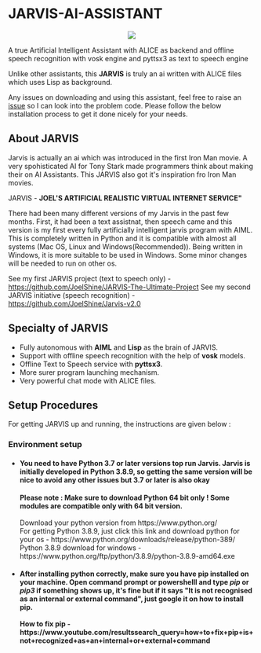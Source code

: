 <p align='center'>
<h1>JARVIS-AI-ASSISTANT</h1>
</p>

<p align='center'>
  <img src = "https://github.com/JoelShine/JARVIS-AI-ASSISTANT/blob/main/jarvis-assets/J.A.R.V.I.S.png">
  </p>

A true Artificial Intelligent Assistant with ALICE as backend and offline speech recognition with vosk engine and pyttsx3 as text to speech engine

Unlike other assistants, this **JARVIS** is truly an ai written with ALICE files which uses Lisp as background.

Any issues on downloading and using this assistant, feel free to raise an [issue](https://github.com/JoelShine/JARVIS-AI-ASSISTANT/issues) so I can look into the problem code. Please follow the below installation process to get it done nicely for your needs.

## About JARVIS

Jarvis is actually an ai which was introduced in the first Iron Man movie. A very spohisticated AI for Tony Stark made programmers think about making their on AI Assistants. This JARVIS also got it's inspiration fro Iron Man movies.

JARVIS - **JOEL'S ARTIFICIAL REALISTIC VIRTUAL INTERNET SERVICE"**

There had been many different versions of my Jarvis in the past few months. First, it had been a text assistnat, then speech came and this version is my first every fully artificially intelligent jarvis program with AIML. This is completely written in Python and it is compatible with almost all systems (Mac OS, Linux and Windows(Recommended)). Being written in Windows, it is more suitable to be used in Windows. Some minor changes will be needed to run on other os.

See my first JARVIS project (text to speech only) - https://github.com/JoelShine/JARVIS-The-Ultimate-Project
See my second JARVIS initiative (speech recognition) - https://github.com/JoelShine/Jarvis-v2.0

## Specialty of JARVIS

<ul>
  <li>Fully autonomous with <b>AIML</b> and <b>Lisp</b> as the brain of JARVIS.</li>
  <li>Support with offline speech recognition with the help of <b>vosk</b> models.</li>
  <li>Offline Text to Speech service with <b>pyttsx3</b>.</li>
  <li>More surer program launching mechanism.</li>
  <li>Very powerful chat mode with ALICE files.</li>
</ul>

## Setup Procedures
For getting JARVIS up and running, the instructions are given below :
### Environment setup
<ul>
  <li> <h4> You need to have Python 3.7 or later versions top run Jarvis. Jarvis is initially developed in Python 3.8.9, so getting the same version will be nice to avoid any other issues but 3.7 or later is also okay</h4> <b>Please note : Make sure to download Python 64 bit only ! Some modules are compatible only with 64 bit version.</b> <br><br> Download your python version from https://www.python.org/ <br> For getting Python 3.8.9, just click this link and download python for your os - https://www.python.org/downloads/release/python-389/ <br> Python 3.8.9 download for windows - https://www.python.org/ftp/python/3.8.9/python-3.8.9-amd64.exe <br></li>
  
  <li> <h4> After installing python correctly, make sure you have pip installed on your machine. Open command prompt or powershelll and type <i>pip</i> or <i>pip3</i> if something shows up, it's fine but if it says "It is not recognised as an internal or external command", just google it on how to install pip.<br><br>How to fix pip - https://www.youtube.com/resultssearch_query=how+to+fix+pip+is+not+recognized+as+an+internal+or+external+command</h4></li>
</ul>
